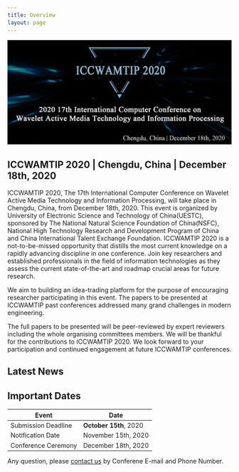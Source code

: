 ```yaml
---
title: Overview
layout: page
---
```


<figure class="image">
  <img src="../static/images/banner.jpg">
</figure>

## ICCWAMTIP 2020 | Chengdu, China | December 18th, 2020

ICCWAMTIP 2020, The 17th International Computer Conference on Wavelet Active Media Technology and Information Processing, will take place in Chengdu, China, from December 18th, 2020. This event is organized by University of Electronic Science and Technology of China(UESTC), sponsored by The National Natural Science Foundation of China(NSFC), National High Technology Research and Development Program of China and China International Talent Exchange Foundation. ICCWAMTIP 2020 is a not-to-be-missed opportunity that distills the most current knowledge on a rapidly advancing discipline in one conference. Join key researchers and established professionals in the field of information technologies as they assess the current state-of-the-art and roadmap crucial areas for future research.

We aim to building an idea-trading platform for the purpose of encouraging researcher participating in this event. The papers to be presented at ICCWAMTIP past conferences addressed many grand challenges in modern engineering.

The full papers to be presented will be peer-reviewed by expert reviewers including the whole organising committees members. We will be thankful for the contributions to ICCWAMTIP 2020. We look forward to your participation and continued engagement at future ICCWAMTIP conferences.


## Latest News


## Important Dates

| Event              | Date                     |
|--------------------|--------------------------|
|Submission Deadline | **October 15th**, 2020   |
|Notification Date   | November 15th, 2020      |
|Conference Ceremony | December 18th, 2020      |

<!--
## CATALOG NUMBERS

Media Type Request | Part Number | ISBN | Print ISSN | Oline ISSN | Media Qty Request
--- | --- | --- | --- | --- | ---
XPLORE COMPLIANT | CFP19WAM-ART | 978-1-7281-4242-5 | --- | 2576-8964  | 3
CD-ROM | CFP19WAM-CDR | 978-1-7281-4240-1 | --- | --- | 5
PRINT | CFP19WAM-PRT | 978-1-7281-4241-8 | --- | --- | 2
-->

Any question, please [contact us](/contact.html) by Conferene E-mail and Phone Number.

<style scoped>
figure {
	margin-left: 0;
	margin-right: 0;
}
</style>
